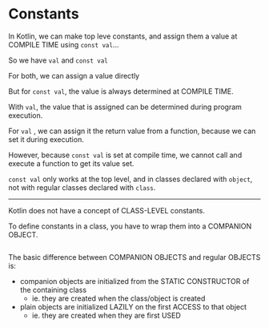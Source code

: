 # Constants

In Kotlin, we can make top leve constants, and assign them a value at COMPILE
TIME using `const val`...

So we have `val` and `const val`

For both, we can assign a value directly

But for `const val`, the value is always determined at COMPILE TIME.

With `val`, the value that is assigned can be determined during program
execution.

For `val` , we can assign it the return value from a function, because we can
set it during execution.

However, because `const val` is set at compile time, we cannot call and execute
a function to get its value set.

`const val` only works at the top level, and in classes declared with `object`,
not with regular classes declared with `class`.

----
Kotlin does not have a concept of CLASS-LEVEL constants.

To define constants in a class, you have to wrap them into a COMPANION OBJECT.

```kotlin

```

The basic difference between COMPANION OBJECTS and regular OBJECTS is:
- companion objects are initialized from the STATIC CONSTRUCTOR of the
  containing class
  - ie. they are created when the class/object is created
- plain objects are initialized LAZILY on the first ACCESS to that object
  - ie. they are created when they are first USED
